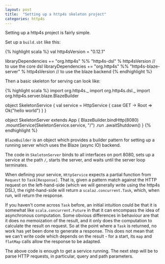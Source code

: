```yaml
---
layout: post
title:  "Setting up a http4s skeleton project"
categories: http4s
---
```

Setting up a http4s project is fairly simple.

Set up a `build.sbt` like this:

{% highlight scala %}
val http4sVersion = "0.12.1"

libraryDependencies += "org.http4s" %% "http4s-dsl"          % http4sVersion  // to use the core dsl
libraryDependencies += "org.http4s" %% "http4s-blaze-server" % http4sVersion  // to use the blaze backend
{% endhighlight %}

Then a basic skeleton for serving can look like:

{% highlight scala %}
import org.http4s._
import org.http4s.dsl._
import org.http4s.server.blaze.BlazeBuilder

object SkeletonService {
  val service = HttpService {
    case GET -> Root =>
      Ok("hello world")
  }
}

object SkeletonServer extends App {
  BlazeBuilder.bindHttp(8080)
    .mountService(SkeletonService.service, "/")
    .run
    .awaitShutdown()
}
{% endhighlight %}

`BlazeBuilder` is an object which provides a builder pattern for setting up a running
server which uses the Blaze (async IO) backend.

The code in `SkeletonServer` binds to all interfaces on port 8080, sets up a service at the
path `/`, starts the server, and waits until the server loop terminates.

When defining your service, `HttpService` expects a partial function from `Request` to
`Task[Response]`. That is, given a pattern match against the HTTP request on
the left-hand-side (which we will generally write using the http4s DSL), the
right-hand-side will return a `scalaz.concurrent.Task`, which, when run, will
return the response.

If you haven't come across `Task` before, an initial intuition could be that it is
somewhat like `scala.concurrent.Future` in that it can encompass the idea of
asynchronous computation. Some obvious differences in behaviour are that it does
no memoization of the result, and it only does the computation to calculate the
result on request. So at the point where a `Task` is returned, no work has yet
been done to generate a response. This does not mean that we can't write code which
depends on the result - for a start, its `map` and `flatMap` calls allow the
response to be adapted.

The above code is enough to get a service running. The next step will be to
parse HTTP requests, in particular, query and path parameters.
